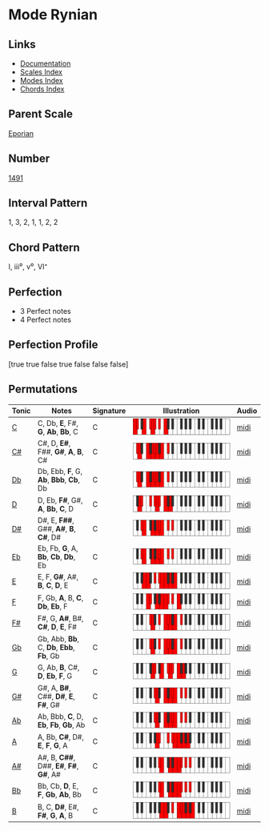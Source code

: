 # Mode Rynian

## Links

- [Documentation](index.md)
- [Scales Index](Scales.md)
- [Modes Index](Modes.md)
- [Chords Index](Chords.md)

## Parent Scale

[Eporian](ScaleEporian.md)

## Number

[1491](https://ianring.com/musictheory/scales/1491)

## Interval Pattern

1, 3, 2, 1, 1, 2, 2

## Chord Pattern

I, iii⁰, v⁰, VI⁺

## Perfection

- 3 Perfect notes
- 4 Perfect notes

## Perfection Profile

[true true false true false false false]

## Permutations

| Tonic | Notes | Signature | Illustration | Audio |
|-------|-------|-----------|--------------|-------|
| [C](ModeCNaturalRynian.md) | C, Db, **E**, F#, **G**, **Ab**, **Bb**, C | C | ![CNaturalRynian](ModeCNaturalRynian.png) | [midi](https://github.com/edipermadi/music/blob/main/docs/ModeCNaturalRynian.mid?raw=true) |
| [C#](ModeCSharpRynian.md) | C#, D, **E#**, F##, **G#**, **A**, **B**, C# | C | ![CSharpRynian](ModeCSharpRynian.png) | [midi](https://github.com/edipermadi/music/blob/main/docs/ModeCSharpRynian.mid?raw=true) |
| [Db](ModeDFlatRynian.md) | Db, Ebb, **F**, G, **Ab**, **Bbb**, **Cb**, Db | C | ![DFlatRynian](ModeDFlatRynian.png) | [midi](https://github.com/edipermadi/music/blob/main/docs/ModeDFlatRynian.mid?raw=true) |
| [D](ModeDNaturalRynian.md) | D, Eb, **F#**, G#, **A**, **Bb**, **C**, D | C | ![DNaturalRynian](ModeDNaturalRynian.png) | [midi](https://github.com/edipermadi/music/blob/main/docs/ModeDNaturalRynian.mid?raw=true) |
| [D#](ModeDSharpRynian.md) | D#, E, **F##**, G##, **A#**, **B**, **C#**, D# | C | ![DSharpRynian](ModeDSharpRynian.png) | [midi](https://github.com/edipermadi/music/blob/main/docs/ModeDSharpRynian.mid?raw=true) |
| [Eb](ModeEFlatRynian.md) | Eb, Fb, **G**, A, **Bb**, **Cb**, **Db**, Eb | C | ![EFlatRynian](ModeEFlatRynian.png) | [midi](https://github.com/edipermadi/music/blob/main/docs/ModeEFlatRynian.mid?raw=true) |
| [E](ModeENaturalRynian.md) | E, F, **G#**, A#, **B**, **C**, **D**, E | C | ![ENaturalRynian](ModeENaturalRynian.png) | [midi](https://github.com/edipermadi/music/blob/main/docs/ModeENaturalRynian.mid?raw=true) |
| [F](ModeFNaturalRynian.md) | F, Gb, **A**, B, **C**, **Db**, **Eb**, F | C | ![FNaturalRynian](ModeFNaturalRynian.png) | [midi](https://github.com/edipermadi/music/blob/main/docs/ModeFNaturalRynian.mid?raw=true) |
| [F#](ModeFSharpRynian.md) | F#, G, **A#**, B#, **C#**, **D**, **E**, F# | C | ![FSharpRynian](ModeFSharpRynian.png) | [midi](https://github.com/edipermadi/music/blob/main/docs/ModeFSharpRynian.mid?raw=true) |
| [Gb](ModeGFlatRynian.md) | Gb, Abb, **Bb**, C, **Db**, **Ebb**, **Fb**, Gb | C | ![GFlatRynian](ModeGFlatRynian.png) | [midi](https://github.com/edipermadi/music/blob/main/docs/ModeGFlatRynian.mid?raw=true) |
| [G](ModeGNaturalRynian.md) | G, Ab, **B**, C#, **D**, **Eb**, **F**, G | C | ![GNaturalRynian](ModeGNaturalRynian.png) | [midi](https://github.com/edipermadi/music/blob/main/docs/ModeGNaturalRynian.mid?raw=true) |
| [G#](ModeGSharpRynian.md) | G#, A, **B#**, C##, **D#**, **E**, **F#**, G# | C | ![GSharpRynian](ModeGSharpRynian.png) | [midi](https://github.com/edipermadi/music/blob/main/docs/ModeGSharpRynian.mid?raw=true) |
| [Ab](ModeAFlatRynian.md) | Ab, Bbb, **C**, D, **Eb**, **Fb**, **Gb**, Ab | C | ![AFlatRynian](ModeAFlatRynian.png) | [midi](https://github.com/edipermadi/music/blob/main/docs/ModeAFlatRynian.mid?raw=true) |
| [A](ModeANaturalRynian.md) | A, Bb, **C#**, D#, **E**, **F**, **G**, A | C | ![ANaturalRynian](ModeANaturalRynian.png) | [midi](https://github.com/edipermadi/music/blob/main/docs/ModeANaturalRynian.mid?raw=true) |
| [A#](ModeASharpRynian.md) | A#, B, **C##**, D##, **E#**, **F#**, **G#**, A# | C | ![ASharpRynian](ModeASharpRynian.png) | [midi](https://github.com/edipermadi/music/blob/main/docs/ModeASharpRynian.mid?raw=true) |
| [Bb](ModeBFlatRynian.md) | Bb, Cb, **D**, E, **F**, **Gb**, **Ab**, Bb | C | ![BFlatRynian](ModeBFlatRynian.png) | [midi](https://github.com/edipermadi/music/blob/main/docs/ModeBFlatRynian.mid?raw=true) |
| [B](ModeBNaturalRynian.md) | B, C, **D#**, E#, **F#**, **G**, **A**, B | C | ![BNaturalRynian](ModeBNaturalRynian.png) | [midi](https://github.com/edipermadi/music/blob/main/docs/ModeBNaturalRynian.mid?raw=true) |
